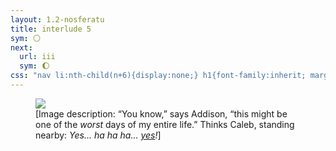 ```yaml
---
layout: 1.2-nosferatu
title: interlude 5
sym: 🌕︎
next:
  url: iii
  sym: 🌔︎
css: "nav li:nth-child(n+6){display:none;} h1{font-family:inherit; margin:2.5em auto 3em;} main,figcaption{text-align:center;} p,figcaption{max-width:425px;} figcaption a{text-underline-offset:.15em; text-decoration-color:#606060;} figcaption{font-size:.65em;} "
---
```

<figure><img src="{%include url.html%}/assets/img/au/yes.jpg"/>
<figcaption>[Image description: “You know,” says Addison, “this might be one of the <i>worst</i> days of my entire life.” Thinks Caleb, standing nearby: <i>Yes… ha ha ha… <a href="https://knowyourmeme.com/memes/sickos-haha-yes">yes</a>!</i>]</figcaption></figure>